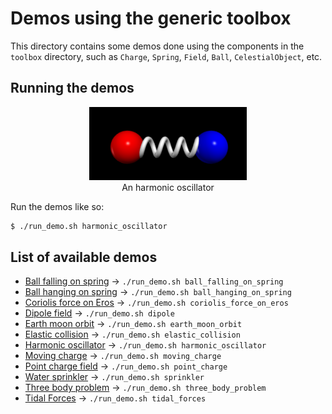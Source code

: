 # Demos using the generic toolbox

This directory contains some demos done using the components
in the `toolbox` directory, such as `Charge`, `Spring`, `Field`, 
`Ball`, `CelestialObject`, etc.

## Running the demos

<p align="center">
  <img alt="Harmonic oscillator" width="50%" height="50%" src="./images/harmonic_oscillator.png"/></br>
  An harmonic oscillator
</p>

Run the demos like so:

```bash
$ ./run_demo.sh harmonic_oscillator
``` 

## List of available demos

- [Ball falling on spring](ball_falling_on_spring.py) &rarr; `./run_demo.sh ball_falling_on_spring`
- [Ball hanging on spring](ball_hanging_on_spring.py) &rarr; `./run_demo.sh ball_hanging_on_spring`
- [Coriolis force on Eros](coriolis_force_on_eros.py) &rarr; `./run_demo.sh coriolis_force_on_eros`
- [Dipole field](dipole.py) &rarr; `./run_demo.sh dipole`
- [Earth moon orbit](earth_moon_orbit.py) &rarr; `./run_demo.sh earth_moon_orbit`
- [Elastic collision](elastic_collision.py) &rarr; `./run_demo.sh elastic_collision`
- [Harmonic oscillator](harmonic_oscillator.py) &rarr; `./run_demo.sh harmonic_oscillator`
- [Moving charge](moving_charge.py) &rarr; `./run_demo.sh moving_charge`
- [Point charge field](point_charge.py) &rarr; `./run_demo.sh point_charge`
- [Water sprinkler](sprinkler.py) &rarr; `./run_demo.sh sprinkler`
- [Three body problem](three_body_problem.py) &rarr; `./run_demo.sh three_body_problem`
- [Tidal Forces](tidal_forces.py) &rarr; `./run_demo.sh tidal_forces`
